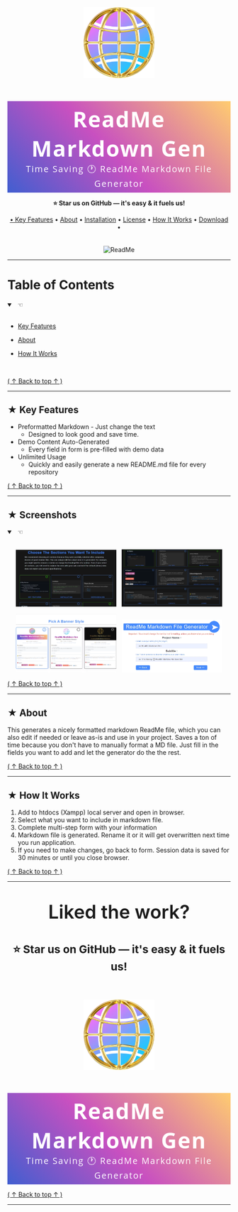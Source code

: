 <!-----------------------------------------------------------------------------------------------------
This README.md file was generated using web app repository available at github.com/nicoleweathers/ReadMeGen
------------------------------------------------------------------------------------------------------->

<p align="center"><img src="imgs/logo.webp" alt="ReadMe" width="160"></p>

<p style="font-family:'Open Sans',sans-serif;letter-spacing:2px;background-image:linear-gradient(45deg,#415ed0 0%,#c850c0 46%,#ffcc70 100%);text-align:center;padding:7px 10px;font-size:3.5em;font-weight:700;color:#fff;margin-bottom:0"> ReadMe Markdown Gen <span style="font-size:.4em;font-weight:400;color:#fff;margin-top:0;display:block"> Time Saving  🕐 ReadMe Markdown File Generator </span></p>


<p align="center"><strong>⭐ Star us on GitHub — it's easy & it fuels us!</strong></p>

<p style="padding-bottom:20px;text-align:center"> 
    <a href="#-key-features">&bull; Key Features</a> &bull;
    <a href="#-about">About</a> &bull;
    <a href="#-installation">Installation</a> &bull;
    <a href="#-license">License</a> &bull;
    <a href="#-how-it-works">How It Works</a> &bull;
    <a href="#-download">Download</a> &bull;
</p>


<p align="center">
  <img src="imgs/readmemdgen.gif" alt="ReadMe">
</p>

---
<a id="readme-top"></a>

# Table of Contents

<details open>
<summary> &nbsp; &#9756; </summary> <br />

- [Key Features](#-key-features)
- [About](#-about)





- [How It Works](#-how-it-works)




  
</details>

<br>


[( ↑ Back to top ↑ )](#readme-top)

---        
        

## &#9733; Key Features

* Preformatted Markdown - Just change the text
  - Designed to look good and save time.
* Demo Content Auto-Generated
  - Every field in form is pre-filled with demo data
* Unlimited Usage
  - Quickly and easily generate a new README.md file for every repository       


[( ↑ Back to top ↑ )](#readme-top)

---        
        

## &#9733; Screenshots


<details open>
<summary> &nbsp; &#9756; </summary> <br />

<p align="center">
    <img width="45%" src="imgs/img1.webp" />
&nbsp;
    <img width="45%" src="imgs/img2.webp" />
</p>

<p align="center">
    <img width="45%" src="imgs/img3.webp" />
&nbsp;
    <img width="45%" src="imgs/img4.webp" />
</p> 

</details>


[( ↑ Back to top ↑ )](#readme-top)

---        
        

## &#9733; About

This generates a nicely formatted markdown ReadMe file, which you can also edit if needed or leave as-is and use in your project. Saves a ton of time because you don't have to manually format a MD file. Just fill in the fields you want to add and let the generator do the the rest.


[( ↑ Back to top ↑ )](#readme-top)

---        
        

## &#9733; How It Works

1. Add to htdocs (Xampp) local server and open in browser.
2. Select what you want to include in markdown file.
3. Complete multi-step form with your information
4. Markdown file is generated. Rename it or it will get overwritten next time you run application.
5. If you need to make changes, go back to form. Session data is saved for 30 minutes or until you close browser.


[( ↑ Back to top ↑ )](#readme-top)

---        
        
<div style="text-align:center;font-size:1.5em;padding-bottom:20px">
<p style="font-size:2em;font-weight:600">Liked the work?</p>

### ⭐ Star us on GitHub — it's easy & it fuels us!

</div> 

<p align="center"><img src="imgs/logo.webp" alt="ReadMe" width="160"></p>

<p style="font-family:'Open Sans',sans-serif;letter-spacing:2px;background-image:linear-gradient(45deg,#415ed0 0%,#c850c0 46%,#ffcc70 100%);text-align:center;padding:7px 10px;font-size:3.5em;font-weight:700;color:#fff;margin-bottom:0"> ReadMe Markdown Gen <span style="font-size:.4em;font-weight:400;color:#fff;margin-top:0;display:block"> Time Saving  🕐 ReadMe Markdown File Generator </span></p>



[( ↑ Back to top ↑ )](#readme-top)

---        
        